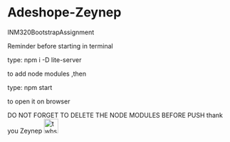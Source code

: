 # Adeshope-Zeynep
INM320BootstrapAssignment


Reminder before starting in terminal 

type: npm i -D lite-server 

to add node modules ,then 

type: npm start 

to open it on browser

DO NOT FORGET TO DELETE THE NODE MODULES BEFORE PUSH 
    thank you Zeynep
    <img src="https://github.com/twbs.png" alt="twbs" width="32" height="32" class="rounded-circle flex-shrink-0">

    